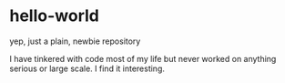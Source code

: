# hello-world
yep, just a plain, newbie repository

I have tinkered with code most of my life but never worked on anything serious or large scale.  I find it interesting.
